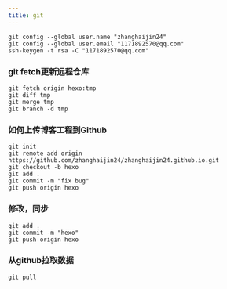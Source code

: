 ```yaml
---
title: git
---
```

```
git config --global user.name "zhanghaijin24"
git config --global user.email "1171892570@qq.com"
ssh-keygen -t rsa -C "1171892570@qq.com"
```

### git fetch更新远程仓库
```
git fetch origin hexo:tmp
git diff tmp
git merge tmp
git branch -d tmp
```
### 如何上传博客工程到Github
```
git init 
git remote add origin https://github.com/zhanghaijin24/zhanghaijin24.github.io.git 
git checkout -b hexo 
git add . 
git commit -m "fix bug"
git push origin hexo 
```
### 修改，同步
```
git add .
git commit -m "hexo"
git push origin hexo
```

### 从github拉取数据
```
git pull
```
